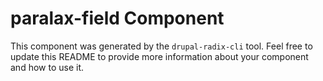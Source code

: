 # paralax-field Component

This component was generated by the `drupal-radix-cli` tool. Feel free to update this README to provide more information about your component and how to use it.